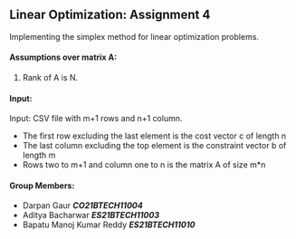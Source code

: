 ## Linear Optimization: Assignment 4
Implementing the simplex method for linear optimization problems.

#### Assumptions over matrix A:
1. Rank of A is N.

#### Input:
Input: CSV file with m+1 rows and n+1 column.
- The first row excluding the last element is the cost vector c of length n
- The last column excluding the top element is the constraint vector b of length m
- Rows two to m+1 and column one to n is the matrix A of size m*n

#### Group Members:
- Darpan Gaur        **_CO21BTECH11004_**
- Aditya Bacharwar     **_ES21BTECH11003_**
- Bapatu Manoj Kumar Reddy     **_ES21BTECH11010_**